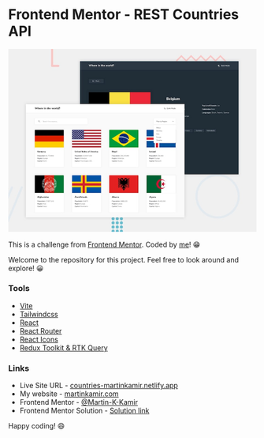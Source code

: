 # Frontend Mentor - REST Countries API

![preview of the site](/preview.jpg)

This is a challenge from [Frontend Mentor](https://www.frontendmentor.io/). Coded
by [me](https://www.frontendmentor.io/profile/Martin-K-Kamir)! 😁

Welcome to the repository for this project. Feel free to look around and explore! 😀

### Tools

- [Vite](https://vitejs.dev/)
- [Tailwindcss](https://tailwindcss.com/)
- [React](https://react.dev/)
- [React Router](https://reactrouter.com/)
- [React Icons](https://react-icons.github.io/react-icons/)
- [Redux Toolkit & RTK Query](https://redux-toolkit.js.org/)

### Links

- Live Site URL - [countries-martinkamir.netlify.app](https://countries-martinkamir.netlify.app)
- My website - [martinkamir.com](https://martinkamir.com)
- Frontend Mentor - [@Martin-K-Kamir](https://www.frontendmentor.io/profile/Martin-K-Kamir)
- Frontend Mentor
  Solution - [Solution link](https://www.frontendmentor.io/solutions/responsive-app-using-react-redux-toolkit-and-rtk-query-tailwindcss-qxsxvmPL1t)

Happy coding! 😄